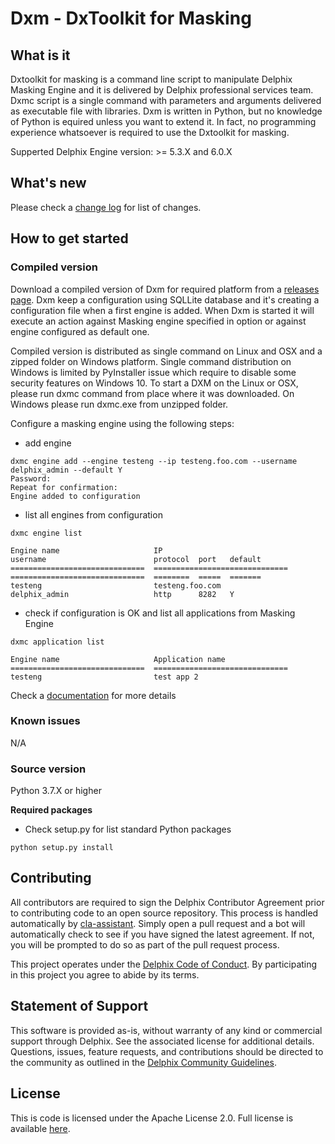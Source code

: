 # Dxm - DxToolkit for Masking

## What is it

Dxtoolkit for masking is a command line script to manipulate Delphix Masking Engine and it is delivered by Delphix professional services team.
Dxmc script is a single command with parameters and arguments delivered as executable file with libraries. Dxm is written in Python, but no knowledge of Python is equired unless you want to extend it.  In fact, no programming experience whatsoever is required to use the Dxtoolkit for masking.

Supperted Delphix Engine version: >= 5.3.X and 6.0.X

## What's new

Please check a [change log](https://github.com/delphix/dxm-toolkit/blob/master/CHANGELOG.md) for list of changes.

## How to get started
### Compiled version

Download a compiled version of Dxm for required platform from a [releases  page](https://github.com/delphix/dxm-toolkit/releases).
Dxm keep a configuration using SQLLite database and it's creating a configuration file when a first engine is added.
When Dxm is started it will execute an action against Masking engine specified in option or against engine configured as default one.

Compiled version is distributed as single command on Linux and OSX and a zipped folder on Windows platform.
Single command distribution on Windows is limited by PyInstaller issue which require to disable some security features on Windows 10.
To start a DXM on the Linux or OSX, please run dxmc command from place where it was downloaded. On Windows please run dxmc.exe from unzipped folder.

Configure a masking engine using the following steps:

* add engine
```
dxmc engine add --engine testeng --ip testeng.foo.com --username delphix_admin --default Y
Password:
Repeat for confirmation:
Engine added to configuration
```

* list all engines from configuration
```
dxmc engine list

Engine name                     IP                              username                        protocol  port   default
==============================  ==============================  ==============================  ========  =====  =======
testeng                         testeng.foo.com                 delphix_admin                   http      8282   Y

```

* check if configuration is OK and list all applications from Masking Engine
```
dxmc application list

Engine name                     Application name
==============================  ==============================
testeng                         test app 2
```

Check a [documentation](https://github.com/delphix/dxm-toolkit/wiki) for more details

### Known issues

N/A

### Source version

Python 3.7.X or higher

**Required packages**
- Check setup.py for list standard Python packages

```
python setup.py install
```


## Contributing

All contributors are required to sign the Delphix Contributor Agreement prior to contributing code to an open source
repository. This process is handled automatically by [cla-assistant](https://cla-assistant.io/). Simply open a pull
request and a bot will automatically check to see if you have signed the latest agreement. If not, you will be prompted
to do so as part of the pull request process.

This project operates under the [Delphix Code of Conduct](https://delphix.github.io/code-of-conduct.html). By
participating in this project you agree to abide by its terms.

## Statement of Support

This software is provided as-is, without warranty of any kind or commercial support through Delphix. See the associated
license for additional details. Questions, issues, feature requests, and contributions should be directed to the
community as outlined in the [Delphix Community Guidelines](https://delphix.github.io/community-guidelines.html).

## License

This is code is licensed under the Apache License 2.0. Full license is available [here](./LICENSE).